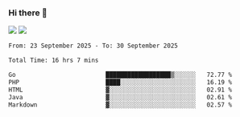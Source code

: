 ### Hi there 👋️

![](https://komarev.com/ghpvc/?username=Loner1024)
![](https://hit.yhype.me/github/profile?account_id=20189164)

<!--START_SECTION:waka-->

```txt
From: 23 September 2025 - To: 30 September 2025

Total Time: 16 hrs 7 mins

Go                         ██████████████████▒░░░░░░   72.77 %
PHP                        ████░░░░░░░░░░░░░░░░░░░░░   16.19 %
HTML                       ▓░░░░░░░░░░░░░░░░░░░░░░░░   02.91 %
Java                       ▓░░░░░░░░░░░░░░░░░░░░░░░░   02.61 %
Markdown                   ▓░░░░░░░░░░░░░░░░░░░░░░░░   02.57 %
```

<!--END_SECTION:waka-->



